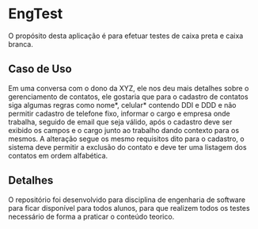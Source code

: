 # EngTest
O propósito desta aplicação é para efetuar testes de caixa preta e caixa branca.

## Caso de Uso
Em uma conversa com o dono da XYZ, ele nos deu mais detalhes sobre o gerenciamento de contatos, ele gostaria que para o cadastro de contatos siga algumas regras como nome*, celular* contendo DDI e DDD e não permitir cadastro de telefone fixo, informar o cargo e empresa onde trabalha, seguido de email que seja válido, após o cadastro deve ser exibido os campos e o cargo junto ao trabalho dando contexto para os mesmos. A alteração segue os mesmo requisitos dito para o cadastro, o sistema deve permitir a exclusão do contato e deve ter uma listagem dos contatos em ordem alfabética.

## Detalhes
O repositório foi desenvolvido para disciplina de engenharia de software para ficar disponível para todos alunos, para que realizem todos os testes necessário de forma a praticar o conteúdo teorico.
